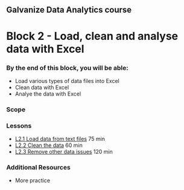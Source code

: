 ## Galvanize Data Analytics course
# Block 2 - Load, clean and analyse data with Excel

### By the end of this block, you will be able:

* Load various types of data files into Excel
* Clean data with Excel
* Analye the data with Excel 

### Scope 


### Lessons

* [L2.1 Load data from text files](L2.1-Load_data_from_text_files.md)   75 min<br>
* [L2.2 Clean the data](L2.2-Clean_the_data.md)   60 min <br>
* [L2.3 Remove other data issues](L2.3-Remove_other_data_issues.md) 120 min<br>

### Additional Resources

* More practice
